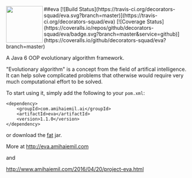 <img src="http://eva.amihaiemil.com/images/icons_light/logo.png" align="left" height="100" width="100"/>
##eva
[![Build Status](https://travis-ci.org/decorators-squad/eva.svg?branch=master)](https://travis-ci.org/decorators-squad/eva)
[![Coverage Status](https://coveralls.io/repos/github/decorators-squad/eva/badge.svg?branch=master&service=github)](https://coveralls.io/github/decorators-squad/eva?branch=master)

A Java 6 OOP evolutionary algorithm framework.

"Evolutionary algorithm" is a concept from the field of artifical intelligence.
It can help solve complicated problems that otherwise would require very much computational effort to be solved.

To start using it, simply add the following to your ``pom.xml``: 

```
<dependency>
    <groupId>com.amihaiemil.ai</groupId>
    <artifactId>eva</artifactId>
    <version>1.1.0</version>
</dependency>
```

or download the <a href="https://oss.sonatype.org/service/local/repositories/releases/content/com/amihaiemil/ai/eva/1.1.0/eva-1.1.0-jar-with-dependencies.jar">fat</a> jar.

More at http://eva.amihaiemil.com

and 

http://www.amihaiemil.com/2016/04/20/project-eva.html
